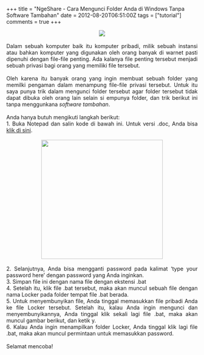 +++
title = "NgeShare - Cara Mengunci Folder Anda di Windows Tanpa Software Tambahan"
date = 2012-08-20T06:51:00Z
tags = ["tutorial"]
comments = true
+++

<center><img border="0" src="http://1.bp.blogspot.com/-VIXIewRjFqU/UDF75ousL1I/AAAAAAAACSk/wYiPjGfnEUE/s1600/trik3.jpg" /></center><br />
<div style="text-align: justify;">Dalam sebuah komputer baik itu komputer pribadi, milik sebuah instansi atau bahkan komputer yang digunakan oleh orang banyak di warnet pasti dipenuhi dengan file-file penting. Ada kalanya file penting tersebut menjadi sebuah privasi bagi orang yang memiliki file tersebut.<br /><br />
Oleh karena itu banyak orang yang ingin membuat sebuah folder yang memilki pengaman dalam menampung file-file privasi tersebut. Untuk itu saya punya trik dalam mengunci folder tersebut agar folder tersebut tidak dapat dibuka oleh orang lain selain si empunya folder, dan trik berikut ini tanpa menggunkana <i>software tambahan</i>.<br /><br />
Anda hanya butuh mengikuti langkah berikut:<br />
1. Buka Notepad dan salin kode di bawah ini. Untuk versi .doc, Anda bisa <a href="http://www.beritateknologi.com/wp-content/uploads/2012/08/Kunci-dan-Sembunyikan-folder.doc">klik di sini</a>.<br /><br />
<center><img border="0" height="313" src="http://3.bp.blogspot.com/-H1ok42-i0pM/UDF6vY8P6OI/AAAAAAAACSc/c4t8yxfmlm8/s320/trik.jpg" width="320" /></center><br />
2. Selanjutnya, Anda bisa mengganti password pada kalimat ‘type your password here’ dengan password yang Anda inginkan.<br />3. Simpan file ini dengan nama file dengan ekstensi .bat<br />4. Setelah itu, klik file .bat tersebut, maka akan muncul sebuah file dengan nama Locker pada folder tempat file .bat berada.<br />5. Untuk menyembunyikan file, Anda tinggal memasukkan file pribadi Anda ke file Locker tersebut. Setelah itu, kalau Anda ingin mengunci dan menyembunyikannya, Anda tinggal klik sekali lagi file .bat, maka akan muncul gambar berikut, dan ketik y.<br />6. Kalau Anda ingin menampilkan folder Locker, Anda tinggal klik lagi file .bat, maka akan muncul permintaan untuk memasukkan password.<br /><br />Selamat mencoba!</div>
